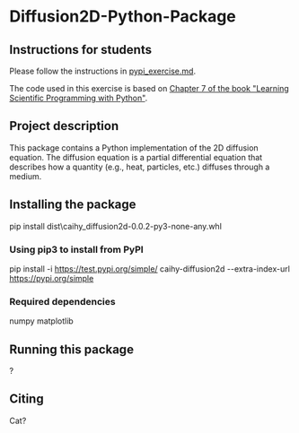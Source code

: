 # Diffusion2D-Python-Package

## Instructions for students

Please follow the instructions in [pypi_exercise.md](https://github.com/Simulation-Software-Engineering/Lecture-Material/blob/main/03_building_and_packaging/pypi_exercise.md).

The code used in this exercise is based on [Chapter 7 of the book "Learning Scientific Programming with Python"](https://scipython.com/book/chapter-7-matplotlib/examples/the-two-dimensional-diffusion-equation/).

## Project description

This package contains a Python implementation of the 2D diffusion equation. The diffusion equation is a partial
differential equation that describes how a quantity (e.g., heat, particles, etc.) diffuses
through a medium.

## Installing the package

pip install dist\caihy_diffusion2d-0.0.2-py3-none-any.whl

### Using pip3 to install from PyPI

pip install -i https://test.pypi.org/simple/ caihy-diffusion2d --extra-index-url https://pypi.org/simple

### Required dependencies

numpy
matplotlib

## Running this package

?

## Citing

Cat?